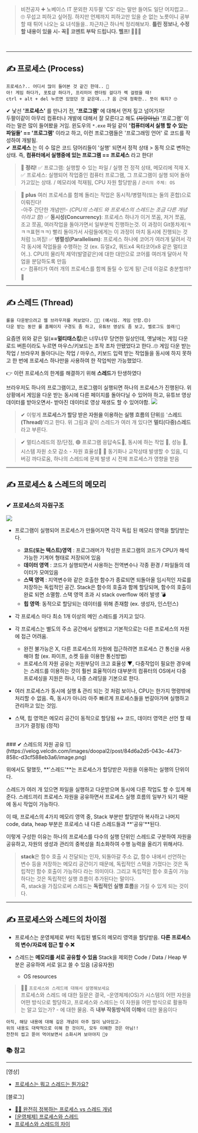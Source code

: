 > 비전공자 ➕ 노베이스 IT 문외한 지두팔
'CS' 라는 말만 들어도 일단 어지럽고... 🙄 무섭고 피하고 싶어짐.
하지만 언제까지 피하고만 있을 순 없는 노릇이니 
공부할 때 튀어 나오는 요 녀석들을.. 차근차근 하나씩 정리해보자.
**틀린 정보나, 수정할 내용이 있을 시- 꼭🙏 코멘트 부탁 드립니다. 헬프! 🙇‍♀️💦**

<br>

***

## ✍ 프로세스 (Process)
```
프로세스?.. 어디서 많이 들어본 것 같긴 한데.. 🤔
아! 게임 하다가, 포토샵 하다가, 프리미어 렌더링 걸다가 렉 걸렸을 때! 
ctrl + alt + del 누르면 있었던 것 같은데...? 음 근데 정확한.. 뜻이 뭐지? 🙄
```
✔ 낯선 **'프로세스'** 를 만나기 전,  **'프로그램'** 에 대해서 먼저 짚고 넘어가자!<br>
두팔이같이 아무리 컴퓨터나 개발에 대해서 잘 모른다고 해도 ~~(자랑아님)~~
'프로그램' 이라는 말은 많이 들어봤을 거임.
윈도우의 `*.exe` 파일 같이  **'컴퓨터에서 실행 할 수 있는 파일들' == '프로그램'** 이라고 하고,
이런 프로그램들은 '프로그래밍 언어' 로 코드를 작성하여 개발됨.<br>
✔ **프로세스** 는 이 수 많은 코드 덩어리들이 '실행' 되면서 정적 상태 > 동적 으로 변하는 상태.
즉, **컴퓨터에서 실행중에 있는 프로그램 == 프로세스** 라고 한다!<br>
> **📝 정리!**
✅ 프로그램: 실행할 수 있는 파일 / 실행 전 정적 상태, 메모리에 적재 X.
✅ 프로세스: 실행되어 작업중인 컴퓨터 프로그램, 그 프로그램이 실행 되어 돌아가고있는 상태.
/ 메모리에 적재됨, CPU 자원 할당받음 / `관리의 주체: OS`


>**🎈 plus**
여러 프로세스를 함께 돌리는 작업은 동시적/병렬적(또는 둘의 혼합)으로 이뤄진다!<br>
-아주 간단한 개념만!- _(CPU의 스레드 와 프로세스의 스레드는 조금 다른 개념이라고 함)_
✅ **동시성(Concurrency)**: 프로세스 하나가 이거 쪼꼼, 저거 쪼꼼, 조고 쪼꼼,
여러작업을 돌아가면서 일부분씩 진행하는것. 이 과정이 Git똥차게(ㅋㅋㅋ표현ㅋㅋ) 빨리 돌아가서 사람들에게는 이 과정이 마치 동시에 진행되는 것 처럼 느껴짐!
✅ **병렬성(Parallelism)**: 프로세스 하나에 코어가 여러개 달려서 각각 동시에 작업들을 수행하는 것
(ex. 듀얼x2, 쿼드x4 옥타코어x8 같은 멀티코어..).
CPU의 물리적 제약(발열같은)에 대한 대안으로 코어를 여러개 달아서 작업을 분담하도록 만듬<br>
👉 컴퓨터가 여러 개의 프로세스를 함께 돌릴 수 있게 됨!
근데 이걸로 충분할까? 🤔

***
## ✍ 스레드 (Thread)
```
롤을 다운받으려고 웹 브라우저를 켜보았다. 👩‍💻 (예시임. 게임 안함.😔)
다운 받는 동안 롤 홈페이지 구경도 좀 하고, 유튜브 영상도 좀 보고, 벨로그도 쓸래!🤗
```
요즘엔 위와 같은 일(**==멀티태스킹**)은 너무너무 당연한 일상인데,
옛날에는 게임 다운로드 버튼이라도 누르면 마우스/키보드는 조작 조차 안됐었다고 한다..🙄
게임 다운 받는 작업 / 브라우저 돌아다니는 작업 / 마우스, 키보드 입력 받는 작업들을
동시에 하지 못하고 한 번에 프로세스 하나만을 사용하여 한 작업씩만 가능했었다.

👉 이런 프로세스의 한계를 해결하기 위해 **스레드**가 탄생하였다

브라우저도 하나의 프로그램이고, 프로그램이 실행되면 하나의 프로세스가 진행된다.
위 상황에서 게임을 다운 받는 동시에 다른 페이지를 돌아다닐 수 있어야 하고, 
유튜브 영상 데이터를 받아오면서- 받아진 데이터로 영상 재생도 할 수 있어야함.
![](https://velog.velcdn.com/images/doopal2/post/0e55ecfd-864a-4ce6-9f4c-c1a82724d9ce/image.png)
> ✔ 이렇게 **프로세스가 할당 받은 자원을 이용하는 실행 흐름의 단위**를 '**스레드(Thread)**'라고 한다.
위 그림과 같이 스레드가 여러 개 있다면 **멀티(다중)스레드**라고 부른다.<br>

>✔ 멀티스레드의 장/단점, 
🟢 프로그램 응답속도🔼, 동시에 하는 작업 🔼, 성능 🔼, 
시스템 자원 소모 감소 - 자원 효율성🔼
🔴 동기화나 교착상태 발생할 수 있음, 디버깅 까다로움, 
하나의 스레드에 문제 발생 시 전체 프로세스가 영향을 받음

***
## ✍ 프로세스 & 스레드의 메모리
### ✔ 프로세스의 자원구조
![](https://velog.velcdn.com/images/doopal2/post/f68bc03b-2f1b-4e55-9224-0953516318d8/image.png)
+ 프로그램이 실행되어 프로세스가 만들어지면 각각 독립 된 메모리 영역을 할당받는다.
  + **코드(또는 텍스트)영역** : 프로그래머가 작성한 프로그램의 코드가 CPU가 해석 가능한
  기계어 형태로 저장되어 있음
  + **데이터 영역** : 코드가 실행되면서 사용하는 전역변수나 각종 환경 / 파일들의 데이터가 모여있음
  + **스택 영역** : 지역변수와 같은 호출한 함수가 종료되면 되돌아올 임시적인 자료를 저장하는 독립적인 공간. Stack은 함수의 호출과 함께 할당되며, 함수의 호출이 완료 되면 소멸함.
스택 영역 초과 시 stack overflow 에러 발생 💣
  + **힙 영역**: 동적으로 할당되는 데이터를 위해 존재함 (ex. 생성자, 인스턴스)
+ 각 프로세스 마다 최소 1개 이상의 메인 스레드를 가지고 있다.
+ 각 프로세스는 별도의 주소 공간에서 실행되고 기본적으로는 다른 프로세스의 자원에 접근 어려움.
  + 완전 불가능은 X, 다른 프로세스의 자원에 접근하려면 프로세스 간 통신을 사용해야 함
  (ex. 파이프, 소켓 등을 이용한 통신방법)
  + 프로세스의 자원 공유는 자원부담이 크고 효율성 ▼, 
  다중작업이 필요한 경우에는 스레드를 이용하는 것이 훨씬 효율적이라 
  대부분의 컴퓨터의 OS에서 다중 프로세싱을 지원은 하나, 다중 스레딩을 기본으로 한다.
+ 여러 프로세스가 동시에 실행 & 관리 되는 것 처럼 보이나, CPU는 한가지 명령밖에 처리할 수 없음. 
즉, 동시가 아니라 아주 빠르게 프로세스들을 번갈아가며 실행하고 관리하고 있는 것임.

+ 스택, 힙 영역은 메모리 공간이 동적으로 할당됨 
↔ 코드, 데이터 영역은 선언 할 때 크기가 결정됨 (정적)
<br>
### ✔ 스레드의 자원 공유
![](https://velog.velcdn.com/images/doopal2/post/84d6a2d5-043c-4473-858c-d3cf588eb3a6/image.png)

위에서도 말했듯, **'스레드'**는 프로세스가 할당받은 자원을 이용하는 실행의 단위이다.

스레드가 여러 개 있으면 파일을 실행하고 다운받으며 동시에 다른 작업도 할 수 있게 해준다. 
스레드끼리 프로세스 자원을 공유하면서 
프로세스 실행 흐름의 일부가 되기 때문에 동시 작업이 가능하다.

이 때, 프로세스의 4가지 메모리 영역 중, Stack 부분만 할당받아 복사하고
나머지 code, data, heap 부분은 프로세스 내 다른 스레드들과 **'공유'**된다.

이렇게 구성한 이유는 하나의 프로세스를 다수의 실행 단위인 스레드로 구분하여 자원을 공유하고, 자원의 생성과 관리의 중복성을 최소화하여 수행 능력을 올리기 위해서다.


>**stack**은 함수 호출 시 전달되는 인자, 되돌아갈 주소 값, 함수 내에서 선언하는 변수 등을 저장하는 메모리 공간이기 때문에, 독립적인 스택을 가졌다는 것은 독립적인 함수 호출이 가능하다 라는 의미이다. 그리고 독립적인 함수 호출이 가능하다는 것은 독립적인 실행 흐름이 추가된다는 말이다.<br>
즉, stack을 가짐으로써 스레드는 **독립적인 실행 흐름**을 가질 수 있게 되는 것이다.


***
## ✍ 프로세스와 스레드의 차이점
- 프로세스는 운영체제로 부터 독립된 별도의 메모리 영역을 할당받음. 
**다른 프로세스의 변수/자료에 접근 할 수 ❌**

- 스레드는 **메모리를 서로 공유할 수 있음**
Stack을 제외한 Code / Data / Heap 부분은 공유하여 서로 읽고 쓸 수 있음 (공유자원)
    + OS resources

>🕵️‍♀️ `프로세스와 스레드에 대해서 설명해보세요`<br>
프로세스와 스레드 에 대한 질문은 결국, 
-운영체제(OS)가 시스템의 어떤 자원을 어떤 방식으로 할당하고,
프로세스와 스레드는 이 자원을 어떤 방식으로 활용하는 알고 있는가? - 에 대한 물음.
즉 **내부 작동방식의 이해**에 대한 물음이다 

```
아직, 해당 내용에 대해 깊은 개념이 아주 많이 남아있고- 
위의 내용도 대략적으로 이해 한 것이지, 모두 이해한 것은 아님!!
찬찬히 씹고 뜯어 먹어보면서 소화시켜 보아야지 🏃‍♀️
```

### 📚 참고
***
[영상]
+ [프로세스는 뭐고 스레드는 뭔가요?](https://www.youtube.com/watch?v=iks_Xb9DtTM)



[블로그]
+ [👩‍💻 ‍완전히 정복하는 프로세스 vs 스레드 개념](https://inpa.tistory.com/entry/%F0%9F%91%A9%E2%80%8D%F0%9F%92%BB-%ED%94%84%EB%A1%9C%EC%84%B8%EC%8A%A4-%E2%9A%94%EF%B8%8F-%EC%93%B0%EB%A0%88%EB%93%9C-%EC%B0%A8%EC%9D%B4)
+ [[운영체제] 프로세스와 스레드](https://velog.io/@aeong98/%EC%9A%B4%EC%98%81%EC%B2%B4%EC%A0%9COS-%ED%94%84%EB%A1%9C%EC%84%B8%EC%8A%A4%EC%99%80-%EC%8A%A4%EB%A0%88%EB%93%9C)
+ [프로세스와 스레드의 차이](https://brunch.co.kr/@kd4/3)

